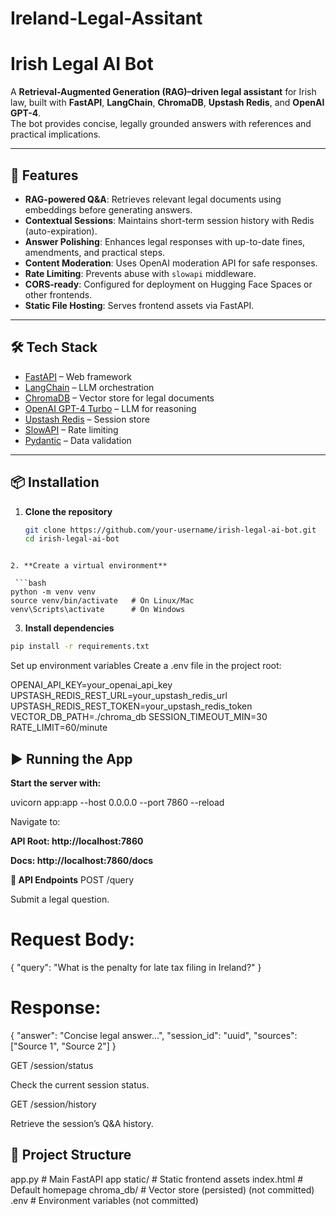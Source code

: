 # Ireland-Legal-Assitant
# Irish Legal AI Bot

A **Retrieval-Augmented Generation (RAG)–driven legal assistant** for Irish law, built with **FastAPI**, **LangChain**, **ChromaDB**, **Upstash Redis**, and **OpenAI GPT-4**.  
The bot provides concise, legally grounded answers with references and practical implications.

---

## 🚀 Features
- **RAG-powered Q&A**: Retrieves relevant legal documents using embeddings before generating answers.
- **Contextual Sessions**: Maintains short-term session history with Redis (auto-expiration).
- **Answer Polishing**: Enhances legal responses with up-to-date fines, amendments, and practical steps.
- **Content Moderation**: Uses OpenAI moderation API for safe responses.
- **Rate Limiting**: Prevents abuse with `slowapi` middleware.
- **CORS-ready**: Configured for deployment on Hugging Face Spaces or other frontends.
- **Static File Hosting**: Serves frontend assets via FastAPI.

---

## 🛠️ Tech Stack
- [FastAPI](https://fastapi.tiangolo.com/) – Web framework
- [LangChain](https://www.langchain.com/) – LLM orchestration
- [ChromaDB](https://www.trychroma.com/) – Vector store for legal documents
- [OpenAI GPT-4 Turbo](https://platform.openai.com/) – LLM for reasoning
- [Upstash Redis](https://upstash.com/) – Session store
- [SlowAPI](https://pypi.org/project/slowapi/) – Rate limiting
- [Pydantic](https://docs.pydantic.dev/) – Data validation

---

## 📦 Installation

1. **Clone the repository**
   ```bash
   git clone https://github.com/your-username/irish-legal-ai-bot.git
   cd irish-legal-ai-bot
```

2. **Create a virtual environment**
   
 ```bash
python -m venv venv
source venv/bin/activate   # On Linux/Mac
venv\Scripts\activate      # On Windows
```

3. **Install dependencies**

```bash
pip install -r requirements.txt
```

Set up environment variables
Create a .env file in the project root:

OPENAI_API_KEY=your_openai_api_key
UPSTASH_REDIS_REST_URL=your_upstash_redis_url
UPSTASH_REDIS_REST_TOKEN=your_upstash_redis_token
VECTOR_DB_PATH=./chroma_db
SESSION_TIMEOUT_MIN=30
RATE_LIMIT=60/minute

## ▶️ Running the App

**Start the server with:**

uvicorn app:app --host 0.0.0.0 --port 7860 --reload


Navigate to:

**API Root: http://localhost:7860**

**Docs: http://localhost:7860/docs**

**📡 API Endpoints**
POST /query

Submit a legal question.
# Request Body:

{ "query": "What is the penalty for late tax filing in Ireland?" }


# Response:

{
  "answer": "Concise legal answer...",
  "session_id": "uuid",
  "sources": ["Source 1", "Source 2"]
}

GET /session/status

Check the current session status.

GET /session/history

Retrieve the session’s Q&A history.

## 🧩 Project Structure
app.py             # Main FastAPI app
static/            # Static frontend assets
index.html         # Default homepage
chroma_db/         # Vector store (persisted) (not committed)
.env               # Environment variables (not committed)
